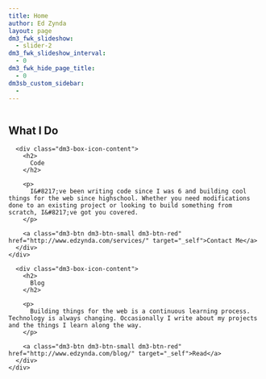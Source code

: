 ```yaml
---
title: Home
author: Ed Zynda
layout: page
dm3_fwk_slideshow:
  - slider-2
dm3_fwk_slideshow_interval:
  - 0
dm3_fwk_hide_page_title:
  - 0
dm3sb_custom_sidebar:
  - 
---
```

<img class="image-responsive avatar" alt="" src="http://www.gravatar.com/avatar/04e2a0cc488c44f32b09b24faa8ffac7.png?s=200" />

## What I Do

<div class="dm3-box">
  <div class="dm3-one-third">
    <div class="dm3-box-icon dm3-box-icon-center">
      <div class="dm3-box-icon-icon">
        <span class=" font-icon-code"></span>
      </div>
      
      <div class="dm3-box-icon-content">
        <h2>
          Code
        </h2>
        
        <p>
          I&#8217;ve been writing code since I was 6 and building cool things for the web since highschool. Whether you need modifications done to an existing project or looking to build something from scratch, I&#8217;ve got you covered.
        </p>
        
        <a class="dm3-btn dm3-btn-small dm3-btn-red" href="http://www.edzynda.com/services/" target="_self">Contact Me</a>
      </div>
    </div>
  </div>
  
  <div class="dm3-one-third">
    <div class="dm3-box-icon dm3-box-icon-center">
      <div class="dm3-box-icon-icon">
        <span class=" font-icon-pencil"></span>
      </div>
      
      <div class="dm3-box-icon-content">
        <h2>
          Blog
        </h2>
        
        <p>
          Building things for the web is a continuous learning process. Technology is always changing. Occasionally I write about my projects and the things I learn along the way.
        </p>
        
        <a class="dm3-btn dm3-btn-small dm3-btn-red" href="http://www.edzynda.com/blog/" target="_self">Read</a>
      </div>
    </div>
  </div>
  
  <div class="dm3-one-third dm3-column-last">
  </div>
  
  <div class="clear">
  </div>
</div>